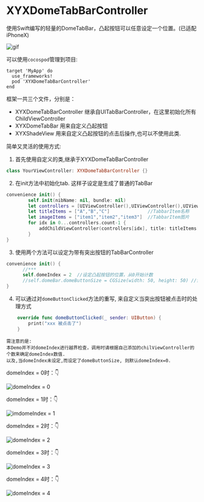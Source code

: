 # XYXDomeTabBarController 
使用Swift编写的轻量的DomeTabBar，凸起按钮可以任意设定一个位置。(已适配iPhoneX)

![gif](./ReadMe/aa.gif)

可以使用`cocospod`管理到项目:
```
target 'MyApp' do
  use_frameworks!
  pod 'XYXDomeTabBarController'
end
```

框架一共三个文件，分别是：
- XYXDomeTabBarController 继承自UITabBarController，在这里初始化所有ChildViewController
- XYXDomeTabBar 用来自定义凸起按钮
- XYXShadeView 用来自定义凸起按钮的点击后操作,也可以不使用此类.

简单又灵活的使用方式:
1. 首先使用自定义的类,继承于XYXDomeTabBarController
```Swift
class YourViewController: XYXDomeTabBarController {}
```

2. 在init方法中初始化tab. 这样子设定是生成了普通的TabBar
```Swift
convenience init() {
        self.init(nibName: nil, bundle: nil)
        let controllers = [UIViewController(),UIViewController(),UIViewController()]  //TabBar对应的几个Controller
        let titleItems = ["A","B","C"]              //TabbarItem名称
        let imageItems = ["item1","item2","item3"]  //TabbarItem图片
        for idx in 0...controllers.count-1 {
            addChildViewController(controllers[idx], title: titleItems[idx], imageName: imageItems[idx], selectedImageName: selectedItems[idx])
        }
}
```
3. 使用两个方法可以设定为带有突出按钮的TabBarController
```Swift
convenience init() {
      //***
      self.domeIndex = 2  //设定凸起按钮的位置，从0开始计数
      //self.domeBar.domeButtonSize = CGSize(width: 50, height: 50) //设定凸起按钮的大小
}
```
4. 可以通过对`domeButtonClicked`方法的重写, 来自定义当突出按钮被点击时的处理方式
```Swift
    override func domeButtonClicked(_ sender: UIButton) {
        print("xxx 被点击了")
    }
```

    需注意的是:
    本Demo并不对domeIndex进行越界检查，调用时请根据自己添加的chilViewController的个数来确定domeIndex数值.
    以及,当domeIndex未设定,而设定了domeButtonSize, 则默认domeIndex=0.

domeIndex = 0时：👇

![domeIndex = 0](./ReadMe/0.png)

domeIndex = 1时：👇

![imdomeIndex = 1](./ReadMe/1.png)

domeIndex = 2时：👇

![domeIndex = 2](./ReadMe/2.png)

domeIndex = 3时：👇

![domeIndex = 3](./ReadMe/3.png)

domeIndex = 4时：👇

![domeIndex = 4](./ReadMe/4.png)
